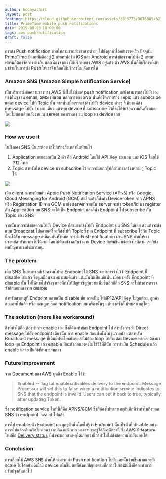 ```yaml
---
author: boonyachart
layout: post
featimg: https://cloud.githubusercontent.com/assets/3109773/9676885/623ed0b2-52fc-11e5-96e7-c71ecfaff390.png
title: PrimeTime mobile push notifications
date: 2015-09-03 18:00:00
tags: aws push-notification
draft: false
---
```


การส่ง Push notification ช่วยให้สามารถส่งข่าวสารต่างๆ ไปยังลูกค้าได้อย่างรวดเร็ว ปัจจุุบัน PrimeTime มีแอพมือถืออยู่ 2 แพลทฟอร์ม iOS และ Android การส่งข้อความไปทั้ง 2 แพลทฟอร์มก็ต้องจัดการต่างกัน และเนื่องจากเราใช้บริการของ AWS อยู่แล้ว ตัว AWS นั้นก็มีบริการที่เข้ามาช่วยในการส่ง Push ให้เราจึงเลือกใช้บริการนี้มาจัดการให้

### Amazon SNS (Amazon Simple Notification Service)

เป็นบริการส่งข้อความของทาง AWS ซึ่งไม่ใช่ส่งแค่ push notification แต่ยังสามารถส่งไปยังช่องทางอื่นๆ เช่น email, SMS เป็นต้น หลักการของ SNS นั้นคือให้เราสร้าง Topic แล้ว subscribe แต่ละ device ไปที่ Topic นั้น จากนั้นเมื่อเราจะส่งค่าไปยัง device ต่างๆ ก็เพียงแค่ส่ง message ไปยัง Topic เดียว แล้วทุก device ที่ subscribe ไว้ก็จะได้รับข้อความกันทั้งหมดโดยไม่ต้องเสียพลังงานบน server ของเราเอง วน loop หา device เลย

![](https://cloud.githubusercontent.com/assets/3109773/9676885/623ed0b2-52fc-11e5-96e7-c71ecfaff390.png)

### How we use it

ในฝั่งของ SNS นั้นเราต้องเข้าไปสร้างสิ่งเหล่านี้เตรียมไว้

1. Application แยกออกเป็น 2 ตัว คือ Android โดยใช้ API Key ของแอพ และ iOS โดยใช้ P12 ไฟล์
1. Topic สำหรับให้ device มา subscribe ไว้ หากจะแยกกรุ๊ปก็สามารถสร้างหลายๆ Topic ได้

![](https://cloud.githubusercontent.com/assets/3109773/9657066/0c6e79b0-5268-11e5-990f-d6d2c6a7be46.png)

เมื่อ client ลงทะเบียนกับ Apple Push Notification Service (APNS) หรือ Google Cloud Messaging for Android (GCM)  สำเร็จแล้วก็ส่งค่า Device token จาก APNS หรือ Registration ID จาก GCM มายัง server จากนั้น server จะนำ token/id มา register กับ Application บน SNS จะได้เป็น Endpoint และก็นำ Endpoint ไป subscribe กับ Topic ของ SNS

จากนั้นหากจะส่งข้อความไปยัง Device ก็สามารถส่งไปยัง Endpoint บน SNS ได้เลย ส่วนถ้าจะส่งแบบ Broadcast ไปหลายเครื่องก็ส่งไปที่ Topic ซึ่งทุก Endpoint ที่ subscribe ไว้กับ Topic นี้จะได้รับ message เหมือนกันทั้งหมด การส่ง Push notification ผ่าน SNS ช่วยให้เราประหยัดทรัพยากรไปได้มาก โดยไม่ต้องกังวลกับจำนวน Device ที่เพิ่มขึ้น แต่อย่างไรก็ตาม เราก็ยังพบปัญหาบางประการอยู่..

### The problem

เมื่อ SNS ไม่สามารถส่งข้อความไปหา Endpoint ได้ SNS จะทำการจำไว้ว่า Endpoint นี้ disable ไปแล้ว ซึ่งดูเหมือนจะเหมาะสมดีแล้ว แต่..มันไม่เป็นเช่นนั้น เมื่อบางครั้ง Endpoint ที่ disable นั้น ไม่ได้หายไปจริงๆ และที่ทำให้ปัญหานี้ดูวุ่นวายเพิ่มขึ้นอีกก็คือ SNS จะไม่ทำการตรวจซ้ำอีกเลยหลังจาก disable

สำหรับสาเหตุที่ Endpoint กลายเป็น disable นั้น อาจเป็น ไฟล์P12/API Key ไม่ถูกต้อง, ลูกค้าลบแอพไปแล้ว หรือ แอพถูกบล๊อค notification บนเครื่องนั้นๆ แต่บางครั้งก็ไม่พบสาเหตุใดๆ 

### The solution (more like workaround)

สิ่งที่ทำได้คือ ต้องทำการ enable เอง ซึ่งก็ต้องทำทีละ Endpoint ไป สำหรับการส่ง Direct message ไปยัง endpoint เดียวนั้น การ enable ก่อนส่งนั้นไม่วุ่นวายนัก แต่สำหรับ Broadcast message ที่เดิมมีประโยชน์ตรงเราไม่ต้อง loop ไปยังแต่ละ Device หากเราต้องมา loop ทุก Endpoint แล้ว enable ทีละตัวก่อนส่งคงไม่ใช่วิธีที่ดีนัก การทำเป็น Schedule แล้ว enable น่าจะเป็นวิธีที่เหมาะสมกว่า

### Future improvement

จาก [Document](http://docs.aws.amazon.com/AWSJavaSDK/latest/javadoc/com/amazonaws/services/sns/model/SetEndpointAttributesRequest.html) ของ AWS พูดถึง Enable ไว้ว่า 
> Enabled -- flag tat enables/disables delivery to the endpoint. Message Processor will set this to false when a notification service indicates to SNS that the endpoint is invalid. Users can set it back to true, typically after updating Token.

ซึ่ง notification service ในที่นี้ก็คือ APNS/GCM ซึ่งก็ต้องไปหาสาเหตุกันอีกทีว่าทำไมถึงบอก SNS ว่า endpoint invalid ไปแล้ว

การไป enable ตัว Endpoint เองทุกๆตัวนั้นโดยไม่รู้ว่า Endpoint นั้นเป็นตัวที่ disable อย่างถาวรไปแล้วจริงหรือไม่ ค่อนข้างเปลืองพลังมาก หากสามารถรู้ได้ก็จะดีกว่านี้ ซึ่ง AWS มี feature ใหม่คือ [Delivery status](https://mobile.awsblog.com/post/TxHTXGC8711JNF/Using-the-Delivery-Status-feature-of-Amazon-SNS) ที่น่าจะบอกสาเหตุได้มากกว่านี้ว่าทำไมไม่ส่งข้อความไปยังแอพได้

### Conclusion

การเลือกใช้ AWS SNS ช่วยให้สามารถส่ง Push notification ไปยังแอพนั้นง่ายขึ้นมากและยัง scale ไปได้อย่างดีเมื่อมี device เพิ่มขึ้น แต่ก็ยังพบปัญหาตามที่กล่าวไปข้างต้นซึ่งก็ต้องทำการปรับปรุงกันต่อไป
